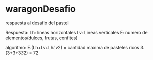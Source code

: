 waragonDesafio
==============

respuesta al desafio del pastel

Respuesta: 
Lh: lineas horizontales
Lv: Lineas verticales
E: numero de elementos(dulces, frutas, confites)

algoritmo:
E.(Lh+Lv+Lh*Lv*2) = cantidad maxima de pasteles ricos
3.(3+3+3*3*2) = 72
